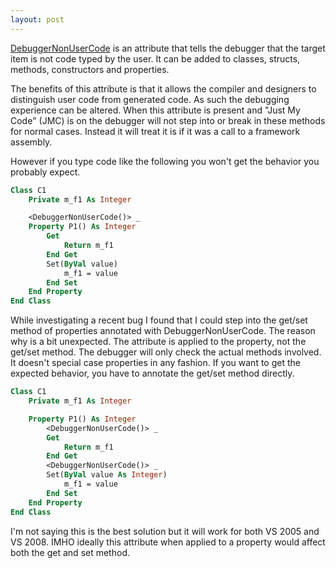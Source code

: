 ```yaml
---
layout: post
---
```

[DebuggerNonUserCode](http://msdn2.microsoft.com/en-us/library/system.diagnostics.debuggernonusercodeattribute.aspx) is an attribute that tells the debugger that the target item is not code typed by the user.  It can be added to classes, structs, methods, constructors and properties.

The benefits of this attribute is that it allows the compiler and designers to distinguish user code from generated code.  As such the debugging experience can be altered.  When this attribute is present and "Just My Code" (JMC) is on the debugger will not step into or break in these methods for normal cases.  Instead it will treat it is if it was a call to a framework assembly.

However if you type code like the following you won't get the behavior you probably expect.

``` vb
Class C1
    Private m_f1 As Integer

    <DebuggerNonUserCode()> _
    Property P1() As Integer
        Get
            Return m_f1
        End Get
        Set(ByVal value)
            m_f1 = value
        End Set
    End Property
End Class
```

While investigating a recent bug I found that I could step into the get/set method of properties annotated with DebuggerNonUserCode.  The reason why is a bit unexpected.  The attribute is applied to the property, not the get/set method.  The debugger will only check the actual methods involved.  It doesn't special case properties in any fashion.  If you want to get the expected behavior, you have to annotate the get/set method directly.

``` vb
Class C1
    Private m_f1 As Integer

    Property P1() As Integer
        <DebuggerNonUserCode()> _
        Get
            Return m_f1
        End Get
        <DebuggerNonUserCode()> _
        Set(ByVal value As Integer)
            m_f1 = value
        End Set
    End Property
End Class
```

I'm not saying this is the best solution but it will work for both VS 2005 and VS 2008.  IMHO ideally this attribute when applied to a property would affect both the get and set method.  
